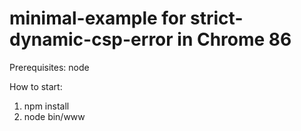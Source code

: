 # minimal-example for strict-dynamic-csp-error in Chrome 86

Prerequisites: node

How to start:
1. npm install
2. node bin/www

